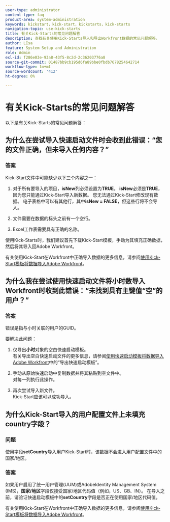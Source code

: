 ```yaml
---
user-type: administrator
content-type: faq
product-area: system-administration
keywords: kickstart，kick-start，kickstarts，kick-starts
navigation-topic: use-kick-starts
title: 有关Kick-Starts的常见问题解答
description: 查找有关使用Kick-Starts导入和导出Workfront数据的常见问题解答。
author: LIsa
feature: System Setup and Administration
role: Admin
exl-id: f286e03e-93a8-43f5-8c2d-2c36203776a8
source-git-commit: 01487bb9cb195d6fa89bbe0fbdb7678254642714
workflow-type: tm+mt
source-wordcount: '412'
ht-degree: 0%

---
```


# 有关Kick-Starts的常见问题解答

以下是有关Kick-Starts的常见问题解答：

## 为什么在尝试导入快速启动文件时会收到此错误：“您的文件正确，但未导入任何内容？”

### 答案

Kick-Start文件中可能缺少以下三个内容之一：

1. 对于所有要导入的项目，**isNew**&#x200B;列必须设置为&#x200B;**TRUE**。 **isNew**&#x200B;必须是&#x200B;**TRUE**，因为您只能通过Kick-Start导入新数据。 您无法通过Kick-Start修改现有数据。 电子表格中可以有其他行，其中&#x200B;**isNew = FALSE**，但这些行将不会导入。

1. 文&#x200B;件需要在数据的标头之前有一个空行。
1. Excel&#x200B;工作表需要具有正确的名称。

使用Kick-Starts时，我们建议首先下载Kick-Start模板，手动为其填充正确数据，然后将其导入回Adobe Workfront。

有关使用Kick-Start在Workfront中正确导入数据的更多信息，请参阅[使用Kick-Start模板将数据导入Adobe Workfront](../../../administration-and-setup/manage-workfront/using-kick-starts/import-data-via-kickstarts.md)。

## 为什么我在尝试使用快速启动文件将小时数导入Workfront时收到此错误：“未找到具有主键值“空”的用户？”

### 答案

错误是指与小时关联的用户的GUID。

要解决此问题：

1. 仅导出&#x200B;**小时**&#x200B;对象的空白快速启动模板。\
   有关导出空白快速启动文件的更多信息，请参阅[使用快速启动模板将数据导入Adobe Workfront](../../../administration-and-setup/manage-workfront/using-kick-starts/import-data-via-kickstarts.md)中的“导出快速启动模板”。

1. 手动从原始快速启动中复制数据并将其粘贴到空文件中。\
   对每一列执行此操作。
1. 再次尝试导入新文件。\
   Kick-Start应该可以成功导入。

## 为什么Kick-Start导入的用户配置文件上未填充country字段？

### 问题

使用字段&#x200B;**setCountry**&#x200B;导入用户Kick-Start时，该数据不会进入用户配置文件中的国家/地区。

### 答案

如果用户启用了统一用户管理(UUM)或AdobeIdentity Management System (IMS)，**国家/地区**&#x200B;字段仅接受国家/地区代码值（例如，US、GB、IN）。 在导入之前，请验证快速启动模板中的&#x200B;**setCountry**&#x200B;字段是否正在使用国家/地区代码值。

有关使用Kick-Start在Workfront中正确导入数据的更多信息，请参阅[使用Kick-Start模板将数据导入Adobe Workfront](/help/quicksilver/administration-and-setup/manage-workfront/using-kick-starts/import-data-via-kickstarts.md)。

